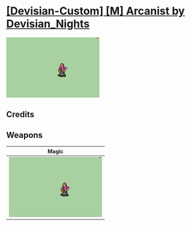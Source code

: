# [\[Devisian-Custom\] \[M\] Arcanist by Devisian_Nights](./)
 

<img src="./6.%20Magic/Magic_000.png" alt="[Devisian-Custom] [M] Arcanist by Devisian_Nights standing" />

## Credits



## Weapons
 

|Magic |
|  :---: |
| <img alt="Magic animation" src="./6.%20Magic/Magic.gif" /> |

